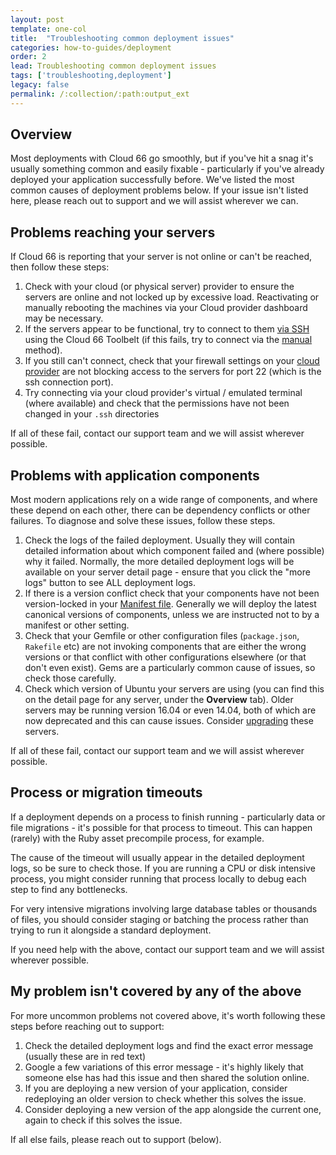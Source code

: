 ```yaml
---
layout: post
template: one-col
title:  "Troubleshooting common deployment issues"
categories: how-to-guides/deployment
order: 2
lead: Troubleshooting common deployment issues
tags: ['troubleshooting,deployment']
legacy: false
permalink: /:collection/:path:output_ext
---
```


## Overview

Most deployments with Cloud 66 go smoothly, but if you've hit a snag it's usually something common and easily fixable - particularly if you've already deployed your application successfully before. We've listed the most common causes of deployment problems below. If your issue isn't listed here, please reach out to support and we will assist wherever we can.

## Problems reaching your servers

If Cloud 66 is reporting that your server is not online or can't be reached, then follow these steps:

1. Check with your cloud (or physical server) provider to ensure the servers are online and not locked up by excessive load. Reactivating or manually rebooting the machines via your Cloud provider dashboard may be necessary.
2. If the servers appear to be functional, try to connect to them [via SSH](https://help.cloud66.com/rails/how-to-guides/common-tools/ssh-to-server.html) using the Cloud 66 Toolbelt (if this fails, try to connect via the [manual](https://help.cloud66.com/rails/how-to-guides/common-tools/ssh-to-server.html#manual-shell-access) method). 
3. If you still can't connect, check that your firewall settings on your [cloud provider](https://help.cloud66.com/rails/how-to-guides/common-tools/ssh.html#cloud-providers-firewall-api-has-delay) are not blocking access to the servers for port 22 (which is the ssh connection port).
4. Try connecting via your cloud provider's virtual / emulated terminal (where available) and check that the permissions have not been changed in your `.ssh` directories

If all of these fail, contact our support team and we will assist wherever possible. 

## Problems with application components

Most modern applications rely on a wide range of components, and where these depend on each other, there can be dependency conflicts or other failures. To diagnose and solve these issues, follow these steps.

1. Check the logs of the failed deployment. Usually they will contain detailed information about which component failed and (where possible) why it failed. Normally, the more detailed deployment logs will be available on your server detail page - ensure that you click the "more logs" button to see ALL deployment logs.
2. If there is a version conflict check that your components have not been version-locked in your [Manifest file](https://help.cloud66.com/rails/how-to-guides/deployment/building-a-manifest-file.html). Generally we will deploy the latest canonical versions of components, unless we are instructed not to by a manifest or other setting.
3. Check that your Gemfile or other configuration files (`package.json`, `Rakefile` etc) are not invoking components that are either the wrong versions or that conflict with other configurations elsewhere (or that don't even exist). Gems are a particularly common cause of issues, so check those carefully. 
4. Check which version of Ubuntu your servers are using (you can find this on the detail page for any server, under the **Overview** tab). Older servers may be running version 16.04 or even 14.04, both of which are now deprecated and this can cause issues. Consider [upgrading](https://help.cloud66.com/rails/how-to-guides/deployment/applying-upgrades.html) these servers. 

If all of these fail, contact our support team and we will assist wherever possible. 

## Process or migration timeouts

If a deployment depends on a process to finish running - particularly data or file migrations - it's possible for that process to timeout. This can happen (rarely) with the Ruby asset precompile process, for example. 

The cause of the timeout will usually appear in the detailed deployment logs, so be sure to check those. If you are running a CPU or disk intensive process, you might consider running that process locally to debug each step to find any bottlenecks.

For very intensive migrations involving large database tables or thousands of files, you should consider staging or batching the process rather than trying to run it alongside a standard deployment. 

If you need help with the above, contact our support team and we will assist wherever possible. 

## My problem isn't covered by any of the above

For more uncommon problems not covered above, it's worth following these steps before reaching out to support:

1. Check the detailed deployment logs and find the exact error message (usually these are in red text)
2. Google a few variations of this error message - it's highly likely that someone else has had this issue and then shared the solution online.
3. If you are deploying a new version of your application, consider redeploying an older version to check whether this solves the issue. 
4. Consider deploying a new version of the app alongside the current one, again to check if this solves the issue. 

If all else fails, please reach out to support (below).
